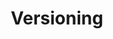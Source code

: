 ---
title: Versioning
type: "connect"
content-type: "api-doc"
order: 5

sections:
  - content: |
      The API is currently versioned by object. The table below lists the core objects, all available versions, and the endpoints available for each version.

      {% assign all-connect-docs = site.developer-files | where:"type","connect" %}
      {% assign objects = all-connect-docs | where:"content-type","api-object" | sort:"order"%}

      <table class="attribute-list">
      {% for object in objects %}
      <tr>
      <td colspan="2" class="table-subheading">
      <strong>
      <a href="#{{ object.endpoint | append: "--section" }}">{{ object.title | upcase }}
        </a>
        </strong>
      </td>
      </tr>
      
      <tr>
      <td width="15%; fixed" align="right">
      <strong>Version</strong>
      </td>
      <td class="attribute-description">
      <strong>Endpoints</strong>
      </td>
      </tr>

      {% for version in object.versions %}
      <tr>
      <td width="15%; fixed" align="right">
      <strong>{{ version.number | prepend: "v" }} {% if version.number == object.latest-version %} (latest){% endif %}</strong>
      </td>
      <td class="attribute-description">
      {% assign all-endpoints = site.developer-files | where:"content-type","api-endpoint" %}
        {% assign object-endpoints = all-endpoints | where:"endpoint",object.endpoint %}
          {% assign version-endpoints = object-endpoints | where:"version",version.number | sort: "order" %}

          <ul>
          {% for endpoint in version-endpoints %}
          {% unless endpoint.not-available-until-version %}
          <li style="margin: 0">
          <a href="#{{ endpoint.key }}">{{ endpoint.method | upcase }} {{ endpoint.short-url | flatify }}</a>
          </li>
          {% endunless %}
          {% endfor %}
          </ul>
      </td>
      </tr>
      {% endfor %}

      {% endfor %}
      </table>
---